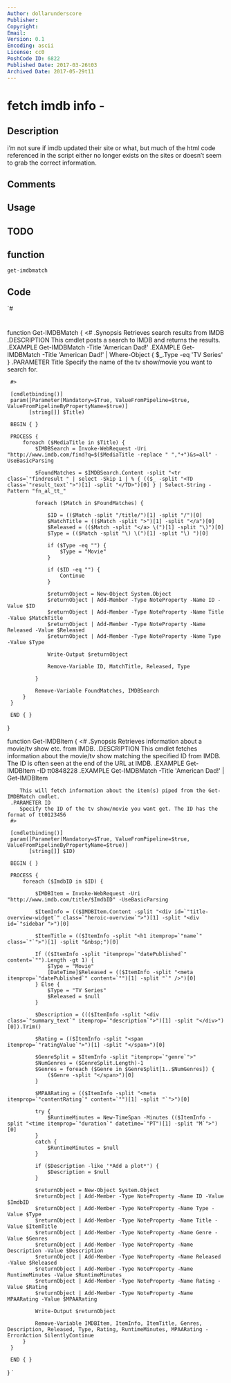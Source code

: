 ```yaml
---
Author: dollarunderscore
Publisher: 
Copyright: 
Email: 
Version: 0.1
Encoding: ascii
License: cc0
PoshCode ID: 6822
Published Date: 2017-03-26t03
Archived Date: 2017-05-29t11
---
```


# fetch imdb info - 

## Description

i’m not sure if imdb updated their site or what, but much of the html code referenced in the script either no longer exists on the sites or doesn’t seem to grab the correct information.

## Comments



## Usage



## TODO



## function

`get-imdbmatch`

## Code

`#
 #
 function Get-IMDBMatch
 {
     <#
     .Synopsis
        Retrieves search results from IMDB
     .DESCRIPTION
        This cmdlet posts a search to IMDB and returns the results.
     .EXAMPLE
        Get-IMDBMatch -Title 'American Dad!'
     .EXAMPLE
        Get-IMDBMatch -Title 'American Dad!' | Where-Object { $_.Type -eq 'TV Series' }
     .PARAMETER Title
        Specify the name of the tv show/movie you want to search for.
 
     #>
 
     [cmdletbinding()]
     param([Parameter(Mandatory=$True, ValueFromPipeline=$true, ValueFromPipelineByPropertyName=$true)]
           [string[]] $Title)
 
     BEGIN { }
 
     PROCESS {
         foreach ($MediaTitle in $Title) {
             $IMDBSearch = Invoke-WebRequest -Uri "http://www.imdb.com/find?q=$($MediaTitle -replace " ","+")&s=all" -UseBasicParsing
 
             $FoundMatches = $IMDBSearch.Content -split "<tr class=`"findresult " | select -Skip 1 | % { (($_ -split "<TD class=`"result_text`">")[1] -split "</TD>")[0] } | Select-String -Pattern "fn_al_tt_"
 
             foreach ($Match in $FoundMatches) {
 
                 $ID = (($Match -split "/title/")[1] -split "/")[0]
                 $MatchTitle = (($Match -split ">")[1] -split "</a")[0]
                 $Released = (($Match -split "</a> \(")[1] -split "\)")[0]
                 $Type = (($Match -split "\) \(")[1] -split "\) ")[0]
 
                 if ($Type -eq "") {
                     $Type = "Movie"
                 }
 
                 if ($ID -eq "") {
                     Continue
                 }
 
                 $returnObject = New-Object System.Object
                 $returnObject | Add-Member -Type NoteProperty -Name ID -Value $ID
                 $returnObject | Add-Member -Type NoteProperty -Name Title -Value $MatchTitle
                 $returnObject | Add-Member -Type NoteProperty -Name Released -Value $Released
                 $returnObject | Add-Member -Type NoteProperty -Name Type -Value $Type
 
                 Write-Output $returnObject
 
                 Remove-Variable ID, MatchTitle, Released, Type
     
             }
 
             Remove-Variable FoundMatches, IMDBSearch
         }
     }
 
     END { }
 }
 
 
 function Get-IMDBItem
 {
     <#
     .Synopsis
        Retrieves information about a movie/tv show etc. from IMDB.
     .DESCRIPTION
        This cmdlet fetches information about the movie/tv show matching the specified ID from IMDB.
        The ID is often seen at the end of the URL at IMDB.
     .EXAMPLE
         Get-IMDBItem -ID tt0848228
     .EXAMPLE
        Get-IMDBMatch -Title 'American Dad!' | Get-IMDBItem
  
        This will fetch information about the item(s) piped from the Get-IMDBMatch cmdlet.
     .PARAMETER ID
        Specify the ID of the tv show/movie you want get. The ID has the format of tt0123456
     #>
  
     [cmdletbinding()]
     param([Parameter(Mandatory=$True, ValueFromPipeline=$true, ValueFromPipelineByPropertyName=$true)]
           [string[]] $ID)
  
     BEGIN { }
  
     PROCESS {
         foreach ($ImdbID in $ID) {
  
             $IMDBItem = Invoke-WebRequest -Uri "http://www.imdb.com/title/$ImdbID" -UseBasicParsing
  
             $ItemInfo = (($IMDBItem.Content -split "<div id=`"title-overview-widget`" class=`"heroic-overview`">")[1] -split "<div id=`"sidebar`">")[0]
  
             $ItemTitle = (($ItemInfo -split "<h1 itemprop=`"name`" class=`"`">")[1] -split "&nbsp;")[0]
             
             If (($ItemInfo -split "itemprop=`"datePublished`" content=`"").Length -gt 1) {
                 $Type = "Movie"
                 [DateTime]$Released = (($ItemInfo -split "<meta itemprop=`"datePublished`" content=`"")[1] -split "`" />")[0]
             } Else {
                 $Type = "TV Series"
                 $Released = $null
             }
  
             $Description = ((($ItemInfo -split "<div class=`"summary_text`" itemprop=`"description`">")[1] -split "</div>")[0]).Trim()
             
             $Rating = (($ItemInfo -split "<span itemprop=`"ratingValue`">")[1] -split "</span>")[0]
             
             $GenreSplit = $ItemInfo -split "itemprop=`"genre`">"
             $NumGenres = ($GenreSplit.Length)-1
             $Genres = foreach ($Genre in $GenreSplit[1..$NumGenres]) {
                 ($Genre -split "</span>")[0]
             }
 
             $MPAARating = (($ItemInfo -split "<meta itemprop=`"contentRating`" content=`"")[1] -split "`">")[0]
 
             try {
                 $RuntimeMinutes = New-TimeSpan -Minutes (($ItemInfo -split "<time itemprop=`"duration`" datetime=`"PT")[1] -split "M`">")[0]
             }
             catch {
                 $RuntimeMinutes = $null
             }
   
             if ($Description -like '*Add a plot*') {
                 $Description = $null
             }
  
             $returnObject = New-Object System.Object
             $returnObject | Add-Member -Type NoteProperty -Name ID -Value $ImdbID
             $returnObject | Add-Member -Type NoteProperty -Name Type -Value $Type
             $returnObject | Add-Member -Type NoteProperty -Name Title -Value $ItemTitle
             $returnObject | Add-Member -Type NoteProperty -Name Genre -Value $Genres
             $returnObject | Add-Member -Type NoteProperty -Name Description -Value $Description
             $returnObject | Add-Member -Type NoteProperty -Name Released -Value $Released
             $returnObject | Add-Member -Type NoteProperty -Name RuntimeMinutes -Value $RuntimeMinutes
             $returnObject | Add-Member -Type NoteProperty -Name Rating -Value $Rating
             $returnObject | Add-Member -Type NoteProperty -Name MPAARating -Value $MPAARating
  
             Write-Output $returnObject
  
             Remove-Variable IMDBItem, ItemInfo, ItemTitle, Genres, Description, Released, Type, Rating, RuntimeMinutes, MPAARating -ErrorAction SilentlyContinue
         }
     }
  
     END { }
 }
`

